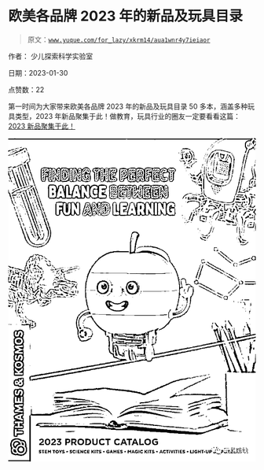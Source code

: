 # 欧美各品牌 2023 年的新品及玩具目录

> 原文：[`www.yuque.com/for_lazy/xkrm14/aua1wnr4y7ieiaor`](https://www.yuque.com/for_lazy/xkrm14/aua1wnr4y7ieiaor)



作者： 少儿探索科学实验室 

日期：2023-01-30 

点赞数：22 

第一时间为大家带来欧美各品牌 2023 年的新品及玩具目录 50 多本，涵盖多种玩具类型，2023 年新品聚集于此！做教育，玩具行业的圈友一定要看看这篇：[2023 新品聚集于此！](https://mp.weixin.qq.com/s/VeCKWLf-VZOvdj6VzG2KuA) 

![](img/c4eaf3de87ea38ed487a9162d886fd50.png)  

